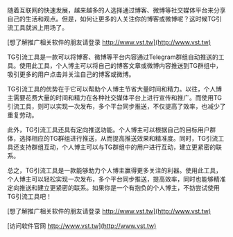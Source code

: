随着互联网的快速发展，越来越多的人选择通过博客、微博等社交媒体平台来分享自己的生活和观点。但是，如何让更多的人关注你的博客或微博呢？这时候TG引流工具就派上用场了。

[想了解推广相关软件的朋友请登录 http://www.vst.tw](http://www.vst.tw)

TG引流工具是一款可以将博客、微博等平台内容通过Telegram群组自动推送的工具。使用此工具，个人博主可以将自己的博客文章或微博内容推送到TG群组中，吸引更多的用户点击并关注自己的博客或微博。

TG引流工具的优势在于它可以帮助个人博主节省大量时间和精力。以往，个人博主需要花费大量的时间和精力在各种社交媒体平台上进行宣传和推广。而使用TG引流工具，则可以实现一次发布，多个平台同步推送，不仅提高了效率，也减少了重复劳动。

此外，TG引流工具还具有定向推送功能。个人博主可以根据自己的目标用户群体，选择相应的TG群组进行推送，从而提高推送效果和精准度。同时，TG引流工具还支持群组互动，个人博主可以与TG群组中的用户进行互动，建立更紧密的联系。

总之，TG引流工具是一款能够助力个人博主赢得更多关注的利器。使用此工具，个人博主可以轻松实现一次发布，多个平台同步推送，提高效率，同时也能够精准定向推送和建立更紧密的联系。如果你是一个有抱负的个人博主，不妨尝试使用TG引流工具吧！

[想了解推广相关软件的朋友请登录 http://www.vst.tw](http://www.vst.tw)


[访问软件官网 http://www.vst.tw](http://www.vst.tw)
